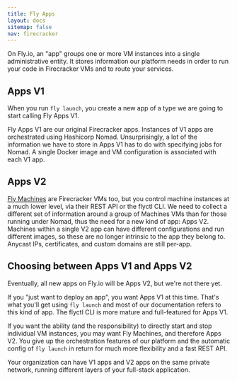 ```yaml
---
title: Fly Apps
layout: docs
sitemap: false
nav: firecracker
---
```

On Fly.io, an "app" groups one or more VM instances into a single administrative entity. It stores information our platform needs in order to run your code in Firecracker VMs and to route your services.

## Apps V1

When you run `fly launch`, you create a new app of a type we are going to start calling Fly Apps V1.

Fly Apps V1 are our original Firecracker apps. Instances of V1 apps are orchestrated using Hashicorp Nomad. Unsurprisingly, a lot of the information we have to store in Apps V1 has to do with specifying jobs for Nomad. A single Docker image and VM configuration is associated with each V1 app.

## Apps V2

[Fly Machines](/docs/reference/machines/) are Firecracker VMs too, but you control machine instances at a much lower level, via their REST API or the flyctl CLI. We need to collect a different set of information around a group of Machines VMs than for those running under Nomad, thus the need for a new kind of app: Apps V2. Machines within a single V2 app can have different configurations and run different images, so these are no longer intrinsic to the app they belong to. Anycast IPs, certificates, and custom domains are still per-app.

## Choosing between Apps V1 and Apps V2

Eventually, all new apps on Fly.io will be Apps V2, but we're not there yet.

If you "just want to deploy an app", you want Apps V1 at this time. That's what you'll get using `fly launch` and most of our documentation refers to this kind of app. The flyctl CLI is more mature and full-featured for Apps V1.

If you want the ability (and the responsibility) to directly start and stop individual VM instances, you may want Fly Machines, and therefore Apps V2. You give up the orchestration features of our platform and the automatic config of `fly launch` in return for much more flexibility and a fast REST API.

Your organization can have V1 apps and V2 apps on the same private network, running different layers of your full-stack application.